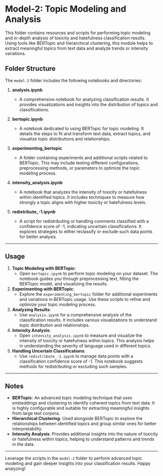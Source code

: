 # Model-2: Topic Modeling and Analysis

This folder contains resources and scripts for performing topic modeling and in-depth analysis of toxicity and hatefulness classification results. Using tools like BERTopic and hierarchical clustering, this module helps to extract meaningful topics from text data and analyze trends or intensity variations.

## Folder Structure

The `model-2` folder includes the following notebooks and directories:

1. **analysis.ipynb**

   - A comprehensive notebook for analyzing classification results. It provides visualizations and insights into the distribution of topics and classifications.

2. **bertopic.ipynb**

   - A notebook dedicated to using BERTopic for topic modeling. It details the steps to fit and transform text data, extract topics, and visualize topic distributions and relationships.

3. **experimenting_bertopic**

   - A folder containing experiments and additional scripts related to BERTopic. This may include testing different configurations, preprocessing methods, or parameters to optimize the topic modeling process.

4. **intensity_analysis.ipynb**

   - A notebook that analyzes the intensity of toxicity or hatefulness within identified topics. It includes techniques to measure how strongly a topic aligns with higher toxicity or hatefulness levels.

5. **redistribute\_-1.ipynb**
   - A script for redistributing or handling comments classified with a confidence score of -1, indicating uncertain classifications. It explores strategies to either reclassify or exclude such data points for better analysis.

---

## Usage

1. **Topic Modeling with BERTopic**:
   - Open `bertopic.ipynb` to perform topic modeling on your dataset. The notebook guides you through preprocessing text, fitting the BERTopic model, and visualizing the results.
2. **Experimenting with BERTopic**:
   - Explore the `experimenting_bertopic` folder for additional experiments and variations in BERTopic usage. Use these scripts to refine and optimize your topic modeling process.
3. **Analyzing Results**:
   - Use `analysis.ipynb` for a comprehensive analysis of the classification results. It includes various visualizations to understand topic distribution and relationships.
4. **Intensity Analysis**:
   - Open `intensity_analysis.ipynb` to measure and visualize the intensity of toxicity or hatefulness within topics. This analysis helps in understanding the severity of language used in different topics.
5. **Handling Uncertain Classifications**:
   - Use `redistribute_-1.ipynb` to manage data points with a classification confidence score of -1. This notebook suggests methods for redistributing or excluding such samples.

---

## Notes

- **BERTopic**: An advanced topic modeling technique that uses embeddings and clustering to identify coherent topics from text data. It is highly configurable and suitable for extracting meaningful insights from large text corpora.
- **Hierarchical Clustering**: Used alongside BERTopic to explore the relationships between identified topics and group similar ones for better interpretability.
- **Intensity Analysis**: Provides additional insights into the nature of toxicity or hatefulness within topics, helping to understand patterns and trends in the data.

---

Leverage the scripts in the `model-2` folder to perform advanced topic modeling and gain deeper insights into your classification results. Happy analyzing!

